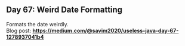 ## Day 67: Weird Date Formatting
Formats the date weirdly.  
Blog post: **<https://medium.com/@savim2020/useless-java-day-67-1278937041b4>**

